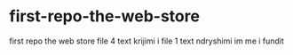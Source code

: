 # first-repo-the-web-store
first repo the web store
file 4 text
krijimi i file 1 text
ndryshimi im me i fundit
